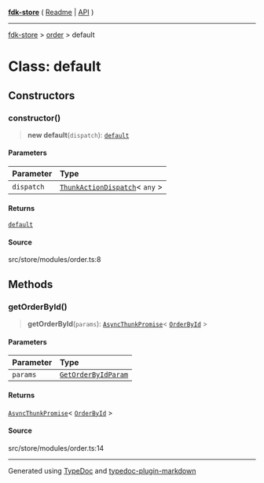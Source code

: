 [**fdk-store**](../../README.md) ( [Readme](../../README.md) \| [API](../../API.md) )

---

[fdk-store](../../API.md) > [order](../README.md) > default

# Class: default

## Constructors

### constructor()

> **new default**(`dispatch`): [`default`](class.default.md)

#### Parameters

| Parameter  | Type                                                                                                     |
| :--------- | :------------------------------------------------------------------------------------------------------- |
| `dispatch` | [`ThunkActionDispatch`](../../theme/internal_/type-aliases/type-alias.ThunkActionDispatch.md)\< `any` \> |

#### Returns

[`default`](class.default.md)

#### Source

src/store/modules/order.ts:8

## Methods

### getOrderById()

> **getOrderById**(`params`): [`AsyncThunkPromise`](../../theme/internal_/type-aliases/type-alias.AsyncThunkPromise.md)\< [`OrderById`](../internal_/type-aliases/type-alias.OrderById.md) \>

#### Parameters

| Parameter | Type                                                                             |
| :-------- | :------------------------------------------------------------------------------- |
| `params`  | [`GetOrderByIdParam`](../internal_/type-aliases/type-alias.GetOrderByIdParam.md) |

#### Returns

[`AsyncThunkPromise`](../../theme/internal_/type-aliases/type-alias.AsyncThunkPromise.md)\< [`OrderById`](../internal_/type-aliases/type-alias.OrderById.md) \>

#### Source

src/store/modules/order.ts:14

---

Generated using [TypeDoc](https://typedoc.org/) and [typedoc-plugin-markdown](https://www.npmjs.com/package/typedoc-plugin-markdown)
